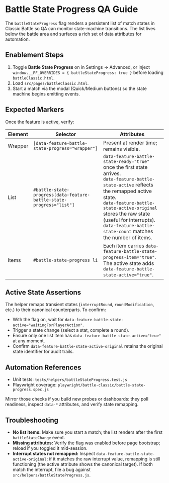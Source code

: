 # Battle State Progress QA Guide

The `battleStateProgress` flag renders a persistent list of match states in Classic Battle so QA can monitor state-machine transitions. The list lives below the battle area and surfaces a rich set of data attributes for automation.

## Enablement Steps

1. Toggle **Battle State Progress** on in Settings → Advanced, or inject `window.__FF_OVERRIDES = { battleStateProgress: true }` before loading `battleClassic.html`.
2. Load `src/pages/battleClassic.html`.
3. Start a match via the modal (Quick/Medium buttons) so the state machine begins emitting events.

## Expected Markers

Once the feature is active, verify:

| Element | Selector | Attributes |
| --- | --- | --- |
| Wrapper | `[data-feature-battle-state-progress="wrapper"]` | Present at render time; remains visible. |
| List | `#battle-state-progress[data-feature-battle-state-progress="list"]` | `data-feature-battle-state-ready="true"` once the first state arrives.<br>`data-feature-battle-state-active` reflects the remapped active state.<br>`data-feature-battle-state-active-original` stores the raw state (useful for interrupts).<br>`data-feature-battle-state-count` matches the number of items. |
| Items | `#battle-state-progress li` | Each item carries `data-feature-battle-state-progress-item="true"`.<br>The active state adds `data-feature-battle-state-active="true"`. |

## Active State Assertions

The helper remaps transient states (`interruptRound`, `roundModification`, etc.) to their canonical counterparts. To confirm:

- With the flag on, wait for `data-feature-battle-state-active="waitingForPlayerAction"`.
- Trigger a state change (select a stat, complete a round).
- Ensure only one list item has `data-feature-battle-state-active="true"` at any moment.
- Confirm `data-feature-battle-state-active-original` retains the original state identifier for audit trails.

## Automation References

- Unit tests: `tests/helpers/battleStateProgress.test.js`
- Playwright coverage: `playwright/battle-classic/battle-state-progress.spec.js`

Mirror those checks if you build new probes or dashboards: they poll readiness, inspect `data-*` attributes, and verify state remapping.

## Troubleshooting

- **No list items:** Make sure you start a match; the list renders after the first `battleStateChange` event.
- **Missing attributes:** Verify the flag was enabled before page bootstrap; reload if you toggled it mid-session.
- **Interrupt states not remapped:** Inspect `data-feature-battle-state-active-original`; if it matches the raw interrupt value, remapping is still functioning (the active attribute shows the canonical target). If both match the interrupt, file a bug against `src/helpers/battleStateProgress.js`.
